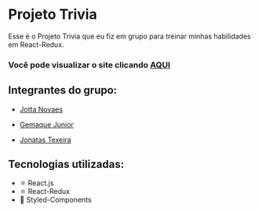 <h1>Projeto Trivia</h1>

<p>Esse é o Projeto Trivia que eu fiz em grupo para treinar minhas habilidades em React-Redux.</p>

<h3>Você pode visualizar o site clicando <a href="https://triviareal.vercel.app/" target="_blank" >AQUI</a></h3>

<h2>Integrantes do grupo:</h2>
<ul>
  <li><a href="https://www.linkedin.com/in/jottanovaes?miniProfileUrn=urn%3Ali%3Afs_miniProfile%3AACoAACunqaMBML5MNGmM7N1t9569xE6gAhv9Gw4&lipi=urn%3Ali%3Apage%3Ad_flagship3_detail_base%3BC7B%2FfF2CRdaxR60ZQcHSiA%3D%3D&licu=urn%3Ali%3Acontrol%3Ad_flagship3_detail_base-actor_container&lici=AnrDh3xBT3%2BqHHNh9IkveA%3D%3D"><p>Jotta Novaes</p></a></li>
  <li><a href="https://www.linkedin.com/in/ACoAADWU9L0BYDqbWnBxGkjErLJ18ZDoCqBklS4?lipi=urn%3Ali%3Apage%3Ad_flagship3_detail_base%3BC7B%2FfF2CRdaxR60ZQcHSiA%3D%3D"><p>Gemaque Junior</p></a></li>
  <li><a href="https://www.linkedin.com/in/ACoAADMBGGkBm6LXacWKNnjEA8OZYdqHlYrKYz0?lipi=urn%3Ali%3Apage%3Ad_flagship3_detail_base%3BC7B%2FfF2CRdaxR60ZQcHSiA%3D%3D"><p>Jonatas Texeira</p></a></li>
</ul>

<h2>Tecnologias utilizadas: </h2>
<ul>
  <li>⚛️ React.js</li>
  <li>⚛️ React-Redux</li>
  <li>💅 Styled-Components</li>
</ul>
